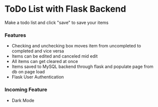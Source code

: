 # ToDo List with Flask Backend
Make a todo list and click "save" to save your items

### Features
- Checking and unchecking box moves item from uncompleted to completed and vice versa
- Items can be edited and canceled mid edit
- All items can get cleared at once
- Items saved to MySQL backend through flask and populate page from db on page load
- Flask User Authentication

### Incoming Feature
- Dark Mode